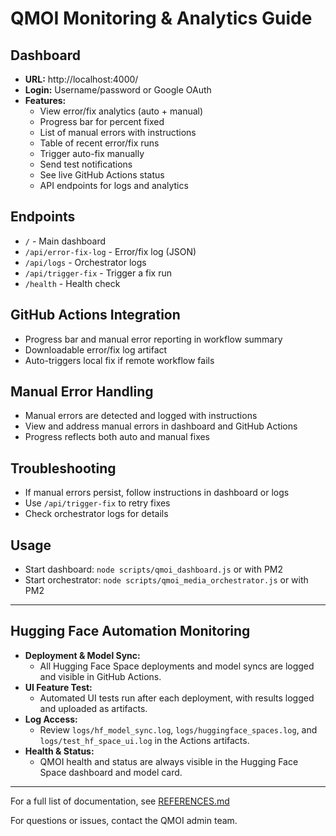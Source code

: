 # QMOI Monitoring & Analytics Guide

## Dashboard
- **URL:** http://localhost:4000/
- **Login:** Username/password or Google OAuth
- **Features:**
  - View error/fix analytics (auto + manual)
  - Progress bar for percent fixed
  - List of manual errors with instructions
  - Table of recent error/fix runs
  - Trigger auto-fix manually
  - Send test notifications
  - See live GitHub Actions status
  - API endpoints for logs and analytics

## Endpoints
- `/` - Main dashboard
- `/api/error-fix-log` - Error/fix log (JSON)
- `/api/logs` - Orchestrator logs
- `/api/trigger-fix` - Trigger a fix run
- `/health` - Health check

## GitHub Actions Integration
- Progress bar and manual error reporting in workflow summary
- Downloadable error/fix log artifact
- Auto-triggers local fix if remote workflow fails

## Manual Error Handling
- Manual errors are detected and logged with instructions
- View and address manual errors in dashboard and GitHub Actions
- Progress reflects both auto and manual fixes

## Troubleshooting
- If manual errors persist, follow instructions in dashboard or logs
- Use `/api/trigger-fix` to retry fixes
- Check orchestrator logs for details

## Usage
- Start dashboard: `node scripts/qmoi_dashboard.js` or with PM2
- Start orchestrator: `node scripts/qmoi_media_orchestrator.js` or with PM2

---

## Hugging Face Automation Monitoring

- **Deployment & Model Sync:**
  - All Hugging Face Space deployments and model syncs are logged and visible in GitHub Actions.
- **UI Feature Test:**
  - Automated UI tests run after each deployment, with results logged and uploaded as artifacts.
- **Log Access:**
  - Review `logs/hf_model_sync.log`, `logs/huggingface_spaces.log`, and `logs/test_hf_space_ui.log` in the Actions artifacts.
- **Health & Status:**
  - QMOI health and status are always visible in the Hugging Face Space dashboard and model card.

---

For a full list of documentation, see [REFERENCES.md](./REFERENCES.md)

For questions or issues, contact the QMOI admin team. 